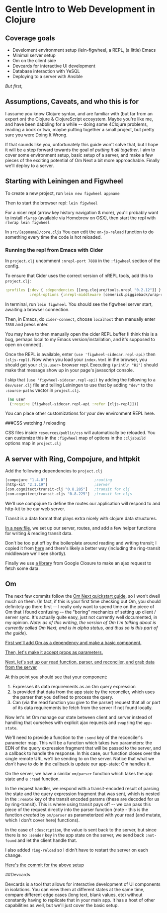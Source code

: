 # Gentle Intro to Web Development in Clojure

## Coverage goals

- Develoment environment setup (lein-figwheel, a REPL, (a little) Emacs
- Minimal server setup
- Om on the client side
- Devcards for interactive UI development
- Database interaction with YeSQL
- Deploying to a server with Ansible

*But first,*

## Assumptions, Caveats, and who this is for

I assume you know Clojure syntax, and are familiar with (but far from an expert on) the Clojure & ClojureScript ecosystem. Maybe you're like me, and have been dabbling for a while -- doing some 4Clojure problems, reading a book or two, maybe putting together a small project, but pretty sure you were Doing It Wrong.

If that sounds like you, unfortunately this guide won't solve that, but I hope it will be a step forward towards the goal of *putting it all together*.  I aim to cover some environment setup, basic setup of a server, and make a few pieces of the exciting potential of Om Next a bit more approachable. Finally we'll deploy to a server.

## Starting with Leiningen and Figwheel

To create a new project, run `lein new figwheel appname`

Then to start the browser repl: `lein figwheel`

For a nicer repl (arrow key history navigation & more), you'll probably want to install `rlwrap` (available via Homebrew on OSX), then start the repl with `rlwrap lein figwheel`

In `src/[appname]/core.cljs` You can edit the `on-js-reload` function to do something every time the code is hot reloaded.

### Running the repl from Emacs with Cider

In `project.clj` uncomment `:nrepl-port 7888` in the `:figwheel` section of the config.

To ensure that Cider uses the correct version of nREPL tools, add this to `project.clj`:

```clojure
:profiles {:dev { :dependencies [[org.clojure/tools.nrepl "0.2.12"]] }
           :repl-options {:nrepl-middleware [cemerick.piggieback/wrap-repl]} }
```

In terminal, run `lein figwheel`. You should see the figwheel server start, awaiting a browser connection.

Then, in Emacs, do `cider-connect`, choose `localhost` then manually enter `7888` and press enter.

You may have to then manually open the cider REPL buffer (I think this is a bug, perhaps local to my Emacs version/installation, and it's supposed to open on connect).

Once the REPL is available, enter `(use 'figwheel-sidecar.repl-api)` then `(cljs-repl)`.   Now when you load your `index.html` in the browser, you should get your `cljs.user>` browser repl.  Executing `(println "Hi")` should make that message show up in your page's javascript console.

I skip that `(use 'figwheel-sidecar.repl-api)` by adding the following to a `dev/user.clj` file and telling Leiningen to use that by adding `"dev"` to the `:source-paths` vector in `project.clj`.

```clojure
 (ns user
  (:require [figwheel-sidecar.repl-api :refer [cljs-repl]]))
```

You can place other customizations for your dev environment REPL here.

###CSS watching / reloading

CSS files inside `resources/public/css` will automatically be reloaded.
You can customize this in the `:figwheel` map of options in the `:cljsbuild` options map in `project.clj`

## A server with Ring, Compojure, and httpkit

Add the following dependencies to `project.clj`

```clojure
[compojure "1.4.0"]                     ;routing
[http-kit "2.1.19"]                     ;server 
[com.cognitect/transit-clj "0.8.285"]   ;transit for clj
[com.cognitect/transit-cljs "0.8.225"]  ;transit for cljs
```

We'll use compojure to define the routes our application will respond to and http-kit to be our web server.

Transit is a data format that plays extra nicely with clojure data structures.

[In a new file](https://github.com/jraines/gentle-om-next/commit/8e70c146ee3e543f90b7476a202f06a7fd65c354#diff-59ac2781f662f112526300f4a4719b87R1), we set up our server, routes, and add a few helper functions for writing & reading transit data.

Don't be too put off by the boilerplate around reading and writing transit; I copied it from [here](https://github.com/swannodette/transit-example) and there's likely a better way (including the ring-transit middleware we'll see shortly).

Finally we use [a library](https://github.com/jraines/gentle-om-next/commit/8e70c146ee3e543f90b7476a202f06a7fd65c354#diff-51041914672e7e8c6288e92ec0a1d56fR3) from Google Closure to make an ajax request to fetch some data.


## Om

The next few commits follow the [Om Next quickstart guide](https://github.com/omcljs/om/wiki/Quick-Start-(om.next)), so I won't dwell much on them. (In fact, if this is your first time checking out Om, you should definitely go there first -- I really only want to spend time on the piece of Om that I found confusing -- the "boring" mechanics of setting up client / server sync.  It's actually quite easy, just not currently well documented, in my opinion. *Note:  as of this writing, the version of Om I'm talking about is currently called Om Next, and is in alpha status, and thus so is this part of the guide*).

[First we'll add Om as a dependency and make a basic component.](https://github.com/jraines/gentle-om-next/commit/ab0150afafdfe3b305270d6a8e8977f7fedf8985)

[Then, let's make it accept props as parameters.](https://github.com/jraines/gentle-om-next/commit/39be499a06b89698fe2048f4f8dcfc905a0b4400)

[Next, let's set up our read function, parser, and reconciler, and grab data from the server](https://github.com/jraines/gentle-om-next/commit/f44d51670c992fbfc909b324e5541e4b68e991da)

At this point you should see that your component:

1. Expresses its data requirements as an Om query expression
2. Is provided that data from the app state by the reconciler, which uses the parser that you defined to process the query.
3. Can (via the read function you give to the parser) request that all or part of its data requirements be fetch from the server if not found locally.

Now let's let Om manage our state between client and server instead of handling that ourselves with explicit ajax requests and `swap!`ing the `app-state`.

We'll need to provide a function to the `:send` key of the reconciler's parameter map.  This will be a function which takes two parameters:  the EDN of the query expression fragment that will be passed to the server, and a callback to handle the response. In this case, our function closes over the single remote URL we'll be sending to on the server.  Notice that what we *don't* have to do in the callback is update our app-state:  Om handles it.

On the server, we have a similar `om/parser` function which takes the app state and a `:read` function.

In the request handler, we respond with a transit-encoded result of parsing the state and the query expression fragment that was sent, which is nested in the `:remote` key of the transit encoded params (these are decoded for us by ring-transit).  This is where using transit pays off -- we can pass this piece of the request directly into the parser function (note - this is the function *created* by `om/parser` as parameterized with your read (and mutate, which I don't cover here) functions).

In the case of `:description`, the value is sent back to the server, but since there is no `:sender` key in the app state on the server, we send back `:not-found` and let the client handle that.

I also added `ring-reload` so I didn't have to restart the server on each change.

[Here's the commit for the above setup](https://github.com/jraines/gentle-om-next/commit/9e92e22307db3e3086a7b5404b78424625ad6407)

##Devcards

Devcards is a tool that allows for interactive development of UI components in isolations. You can view them at different states at the same time, compare different edge cases (long text, blank values, etc) without constantly having to replicate that in your main app.  It has a host of other capabilities as well, but we'll just cover the basic setup.


